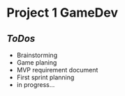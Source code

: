 # __Project 1 GameDev__
## _ToDos_
- Brainstorming
- Game planing
- MVP requirement document
- First sprint planning
- in progress...
